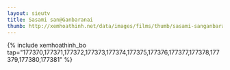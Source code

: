 ```yaml
---
layout: sieutv
title: Sasami san@Ganbaranai
thumb: http://xemhoathinh.net/data/images/films/thumb/sasami-sanganbaranai-sasami-sanganbaranai-2013.jpg
---
```

{% include xemhoathinh_bo tap="177370,177371,177372,177373,177374,177375,177376,177377,177378,177379,177380,177381" %} 
